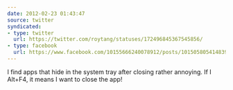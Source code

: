 ```yaml
---
date: 2012-02-23 01:43:47
source: twitter
syndicated:
- type: twitter
  url: https://twitter.com/roytang/statuses/172496845367545856/
- type: facebook
  url: https://www.facebook.com/10155666240078912/posts/10150580541483912
---
```


I find apps that hide in the system tray after closing rather annoying. If I Alt+F4, it means I want to close the app!